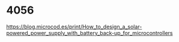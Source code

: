 # 4056
https://blog.microcod.es/print/How_to_design_a_solar-powered_power_supply_with_battery_back-up_for_microcontrollers
